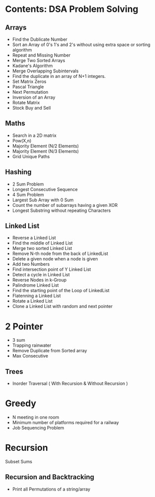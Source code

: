 # Contents: DSA Problem Solving 

## Arrays

- Find the Dublicate Number
- Sort an Array of 0's 1's and 2's without using extra space or sorting algorithm
- Repeat and Missing Number
- Merge Two Sorted Arrays
- Kadane's Algorithm
- Merge Overlapping Subintervals
- Find the duplicate in an array of N+1 integers. 
- Set Matrix Zeros
- Pascal Triangle
- Next Permutation
- Inversion of an Array
- Rotate Matrix
- Stock Buy and Sell

## Maths 
- Search in a 2D matrix  
- Pow(X,n)
- Majority Element (N/2 Elements)
- Majority Element (N/3 Elements)
- Grid Unique Paths 

## Hashing

- 2 Sum Problem
- Longest Consecutive Sequence 
- 4 Sum Problem
- Largest Sub Array with 0 Sum
- Count the number of subarrays having a given XOR
- Longest Substring without repeating Characters

## Linked List

- Reverse a Linked List
- Find the middle of Linked List 
- Merge two sorted Linked List
- Remove N-th node from the back of LinkedList 
- Delete a given node when a node is given
- Add two Numbers
- Find intersection point of Y Linked List
- Detect a cycle in Linked List
- Reverse Nodes in k-Group
- Palindrome Linked List
- Find the starting point of the Loop of LinkedList
- Flatenning a Linked List
- Rotate a Linked List
- Clone a Linked List with random and next pointer

# 2 Pointer

- 3 sum 
- Trapping rainwater 
- Remove Duplicate from Sorted array 
- Max Consecutive 

## Trees

- Inorder Traversal ( With Recursion & Without Recursion )

# Greedy 

- N meeting in one room
- Minimum number of platforms required for a railway
- Job Sequencing Problem 

# Recursion

Subset Sums 

## Recursion and Backtracking

- Print all Permutations of a string/array
